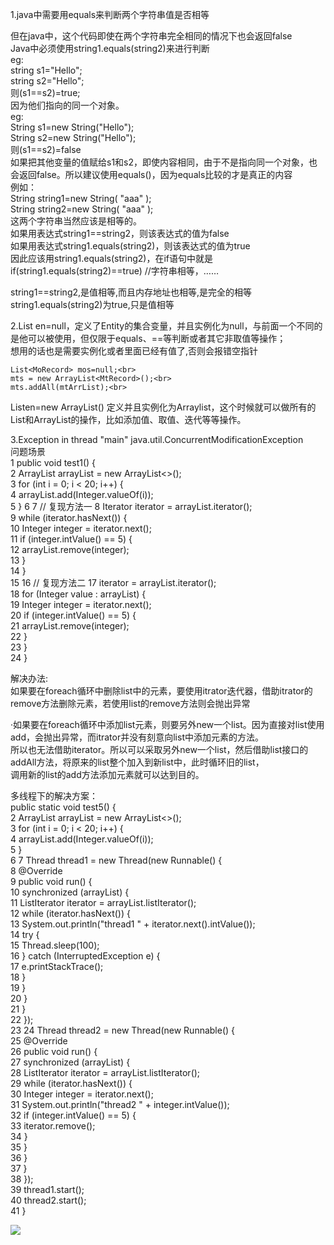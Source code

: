 1.java中需要用equals来判断两个字符串值是否相等

但在java中，这个代码即使在两个字符串完全相同的情况下也会返回false<br> 
Java中必须使用string1.equals(string2)来进行判断<br> 
eg:<br> 
string s1="Hello";<br>
string s2="Hello";<br>
则(s1==s2)=true;<br>
因为他们指向的同一个对象。<br>
 eg:<br>
String s1=new String("Hello");<br> 
String s2=new String("Hello");<br> 
则(s1==s2)=false<br>
如果把其他变量的值赋给s1和s2，即使内容相同，由于不是指向同一个对象，也会返回false。所以建议使用equals()，因为equals比较的才是真正的内容<br> 
例如：<br> 
String string1=new String( "aaa" );<br> 
String string2=new String( "aaa" );<br> 
这两个字符串当然应该是相等的。<br> 
如果用表达式string1==string2，则该表达式的值为false<br> 
如果用表达式string1.equals(string2)，则该表达式的值为true <br>
因此应该用string1.equals(string2)，在if语句中就是 <br>
if(string1.equals(string2)==true) //字符串相等，……<br>

string1==string2,是值相等,而且内存地址也相等,是完全的相等<br> 
string1.equals(string2)为true,只是值相等<br>

2.List en=null，定义了Entity的集合变量，并且实例化为null，与前面一个不同的是他可以被使用，但仅限于equals、==等判断或者其它非取值等操作；<br>
想用的话也是需要实例化或者里面已经有值了,否则会报错空指针<br>

    List<MoRecord> mos=null;<br>
    mts = new ArrayList<MtRecord>();<br>
    mts.addAll(mtArrList);<br>
Listen=new ArrayList() 定义并且实例化为Arraylist，这个时候就可以做所有的List和ArrayList的操作，比如添加值、取值、迭代等等操作。<br> 


3.Exception in thread "main" java.util.ConcurrentModificationException<br>
  问题场景<br>
 1     public void test1()  {<br>
 2         ArrayList<Integer> arrayList = new ArrayList<>();<br>
 3         for (int i = 0; i < 20; i++) {<br>
 4             arrayList.add(Integer.valueOf(i));<br>
 5         }
 6 
 7         // 复现方法一
 8         Iterator<Integer> iterator = arrayList.iterator();<br>
 9         while (iterator.hasNext()) {<br>
10             Integer integer = iterator.next();<br>
11             if (integer.intValue() == 5) {<br>
12                 arrayList.remove(integer);<br>
13             }<br>
14         }<br>
15 
16         // 复现方法二
17         iterator = arrayList.iterator();<br>
18         for (Integer value : arrayList) {<br>
19             Integer integer = iterator.next();<br>
20             if (integer.intValue() == 5) {<br>
21                 arrayList.remove(integer);<br>
22             }<br>
23         }<br>
24     }<br>

解决办法:<br>
如果要在foreach循环中删除list中的元素，要使用itrator迭代器，借助itrator的remove方法删除元素，若使用list的remove方法则会抛出异常<br>

·如果要在foreach循环中添加list元素，则要另外new一个list。因为直接对list使用add，会抛出异常，而itrator并没有刻意向list中添加元素的方法。<br>
所以也无法借助iterator。所以可以采取另外new一个list，然后借助list接口的addAll方法，将原来的list整个加入到新list中，此时循环旧的list，<br>
调用新的list的add方法添加元素就可以达到目的。<br>

多线程下的解决方案：<br>
 public static void test5() {<br>
 2         ArrayList<Integer> arrayList = new ArrayList<>();<br>
 3         for (int i = 0; i < 20; i++) {<br>
 4             arrayList.add(Integer.valueOf(i));<br>
 5         }<br>
 6 
 7         Thread thread1 = new Thread(new Runnable() {<br>
 8             @Override<br>
 9             public void run() {<br>
10                 synchronized (arrayList) {<br>
11                     ListIterator<Integer> iterator = arrayList.listIterator();<br>
12                     while (iterator.hasNext()) {<br>
13                         System.out.println("thread1 " + iterator.next().intValue());<br>
14                         try {<br>
15                             Thread.sleep(100);<br>
16                         } catch (InterruptedException e) {<br>
17                             e.printStackTrace();<br>
18                         }<br>
19                     }<br>
20                 }<br>
21             }<br>
22         });<br>
23 
24         Thread thread2 = new Thread(new Runnable() {<br>
25             @Override<br>
26             public void run() {<br>
27                 synchronized (arrayList) {<br>
28                     ListIterator<Integer> iterator = arrayList.listIterator();<br>
29                     while (iterator.hasNext()) {<br>
30                         Integer integer = iterator.next();<br>
31                         System.out.println("thread2 " + integer.intValue());<br>
32                         if (integer.intValue() == 5) {<br>
33                             iterator.remove();<br>
34                         }<br>
35                     }<br>
36                 }<br>
37             }<br>
38         });<br>
39         thread1.start();<br>
40         thread2.start();<br>
41     }<br>

![](http://www.baidu.com/img/bdlogo.gif)  
